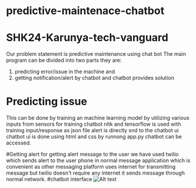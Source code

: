 # predictive-maintenace-chatbot
# SHK24-Karunya-tech-vanguard
Our problem statement is predictive maintenance using chat bot
The main program can be divided into two parts they are:
1. predicting error/issue in the machine and
2. getting notification/alert by chatbot and chatbot provides solution

# Predicting issue
This can be done by training an machine learning model by utilizing various inputs from sensors
for training chatbot nltk and tensorflow is used with training input/response as json file
alert is directly snd to the chatbot ui 
chatbot ui is done using html and css 
by runnong app.py chatbot can be accessed.

#Getting alert
for getting alert message to the user we have used twilio
which sends alert to the user phone in normal message application
which is convenient as other messaging platform uses internet for transmitting message but twilio doesn't require any internet it sends message through normal network.
#chatbot interface
![Alt text]((https://github.com/rtamilarasan11/predictive-maintenace-chatbot/blob/4c53234ee38db070d36904c1e8024faa354c9315/Screenshot%202024-09-02%20232058.png))

